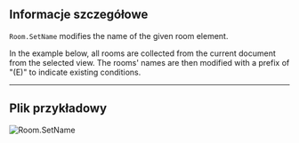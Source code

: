 ## Informacje szczegółowe
`Room.SetName` modifies the name of the given room element.

In the example below, all rooms are collected from the current document from the selected view. The rooms' names are then modified with a prefix of "(E)" to indicate existing conditions.
___
## Plik przykładowy

![Room.SetName](./Revit.Elements.Room.SetName_img.jpg)
